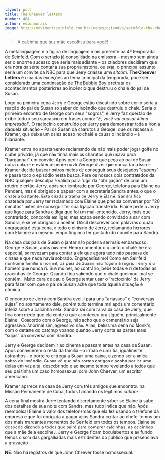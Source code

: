 ```yaml
---
layout: post
title: The Cheever letters
number: 408
author: edsonmorais
image: http://movimentoseinfeld.com.br/images/episodes/seinfeld-the-cheever-letters.jpg
---
```


> A calcinha que sua mãe escolheu para você!

A metalinguagem é a figura de linguagem mais presente na 4ª temporada de Seinfeld. Com o seriado já consolidado na emissora – mesmo sem ainda ser o enorme sucesso que seria mais adiante – os criadores decidiram que era hora da série contar a sua própria história, ou seja, o principal assunto seria um convite da NBC para que Jerry criasse uma *sitcom*. **The Cheever Letters** é uma das exceções ao tema principal da temporada, pode ser considerado uma continuação de <a title="Bubble boy" href="http://movimentoseinfeld.com.br/the-bubble-boy.html">The Bubble Boy</a> e retrata os acontecimentos posteriores ao incêndio que destruiu o chalé do pai de Susan.

Logo na primeira cena Jerry e George estão discutindo sobre como seria a reação do pai de Susan ao saber do incêndio que destruiu o chalé. Seria o primeiro encontro de George com seus "sogros", e Jerry faz questão de exibir todo o seu sarcasmo em frases como: "*É, você vai causar ótima impressão!*". O raciocínio construído por Jerry para demonstrar toda a ironia daquela situação – Pai de Susan dá charutos a George, que os repassa a Kramer, que deixa um deles aceso no chalé e causa o incêndio – é hilariante.

Kramer entra no apartamento reclamando de não mais poder jogar golfe no clube privado, já que não tinha mais os charutos que usava para "barganhar" um convite. Após pedir a George que peça ao pai de Susan outra caixa – e evidentemente ouvir George dizer que nunca faria isso – Kramer decide buscar outros meios de conseguir seus desejados "*cubans*" e passa todo o episódio nesta busca. Para os nossos dois contratados da NBC qualquer desculpa é válida para fugir da "obrigação" de criar um roteiro e então Jerry, após ser lembrado por George, telefona para Elaine na Pendant, mas é obrigado a papear com a secretária Sandra antes, o que o chateia bastante. Está criada a trama de Jerry e Elaine: Sandra fica chateada por Jerry ter reclamado com Elaine que precisa conversar por "20 minutos" antes de conseguir ter sua ligação transferida. Elaine pede a Jerry que ligue para Sandra e diga que foi um mal-entendido. Jerry, mais que contrariado, concorda em ligar, mas acaba sendo convidado a sair com Sandra, e se vê obrigado a aceitar. Difícil descrever com palavras o quão engraçada é esta cena, e todo o cinismo de Jerry, reclamando horrores com Elaine e ao mesmo tempo fingindo ter gostado do convite para Sandra.

Na casa dos pais de Susan o jantar não poderia ser mais embaraçoso. George e Susan, após ouvirem Henry comentar o quanto o chalé lhe era especial, se revezam para contar a ele que agora tudo não passava de cinzas e que nada havia sobrado. Engraçadíssimo! Como em Seinfeld nenhuma família é normal, os pais de Susan não fogem à regra. Henry é o homem que nunca ri. Sua mulher, ao contrário, bebe todas e ri de todas as gracinhas de George. Quando fica sabendo que o chalé queimou, mal se contém.  Muito cara de pau o George tentar usar o “raciocínio” de Jerry para fazer com que o pai de Susan ache que toda aquela situação é cômica.

O encontro de Jerry com Sandra evolui para uns “amassos” e “conversas sujas” no apartamento dele, porém tudo termina mal após um comentário infeliz sobre a calcinha dela. Sandra sai com raiva da casa de Jerry, que fica com medo que ela conte o que aconteceu pra alguém, principalmente Elaine.  Concordo com o George, não acho que o comentário seja agressivo. Anormal sim, agressivo não. Aliás, belíssima cena no Monk's, com o detalhe do catchup voando quando Jerry conta as partes mais “sujas” da conversa com Sandra.

Jerry e George decidem ir ao cinema e passam antes na casa de Susan. Após conhecerem o resto da família – o irmão e uma tia, igualmente estranhos – o porteiro entrega a Susan uma caixa, dizendo ser a única sobra do incêndio. Susan vê que são cartas antigas e acaba por ler uma delas em voz alta, descobrindo e ao mesmo tempo revelando a todos que seu pai tinha um caso homossexual com John Cheever, um escritor americano.

Kramer aparece na casa de Jerry com três amigos que encontrou na Missão Permanente de Cuba, todos fumando os legítimos *cubans*.

A cena final mostra Jerry tentando discretamente saber se Elaine já sabe dos detalhes de sua noite com Sandra, mas tudo indica que não. Após reembolsar Elaine o valor dos telefonemas que ela fez usando o telefone da empresa e que foi obrigada a pagar após Sandra contar ao chefe, temos um dos mais marcantes momentos de Seinfeld em todos os tempos. Elaine se despede dizendo a todos que sairá para comprar calcinhas, as calcinhas que a mãe dela escolheu. Jerry e George ficam boquiabertos e ao fundo temos o som das gargalhadas mais estridentes do público que presenciava a gravação.

**NE**: Não há registros de que John Cheever fosse homossexual.